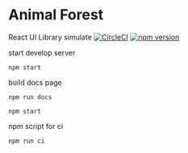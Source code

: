 # Animal Forest
React UI Library simulate 
[![CircleCI](https://circleci.com/gh/inkyMountain/gradience.svg?style=svg)](https://circleci.com/gh/inkyMountain/gradience)
[![npm version](https://badge.fury.io/js/gradience.svg)](https://badge.fury.io/js/gradience)


start develop server
```shell script
npm start
```

build docs page
```shell script
npm run docs
```

```shell script
npm start
```

npm script for ci
```shell script
npm run ci
```
